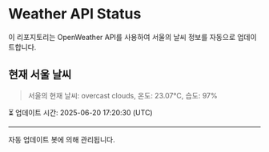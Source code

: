 
# Weather API Status

이 리포지토리는 OpenWeather API를 사용하여 서울의 날씨 정보를 자동으로 업데이트합니다.

## 현재 서울 날씨
> 서울의 현재 날씨: overcast clouds, 온도: 23.07°C, 습도: 97%

⏳ 업데이트 시간: 2025-06-20 17:20:30 (UTC)

---
자동 업데이트 봇에 의해 관리됩니다.
